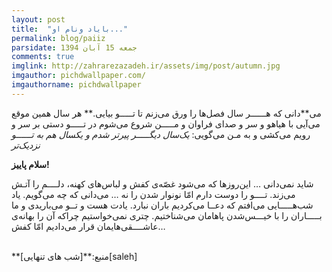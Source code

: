 ```yaml
---
layout: post
title:  "بایاد ونام او..."
permalink: blog/paiiz
parsidate: جمعه 15 آبان 1394
comments: true
imglink: http://zahrarezazadeh.ir/assets/img/post/autumn.jpg
imgauthor: pichdwallpaper.com/
imgauthorname: pichdwallpaper
---
```


می**‌دانی که هــــــر سال فصل‌ها را ورق می‌زنم تا تـــــو بیایی.**
هر سال همین موقع می‌آیی
با هیاهو و سر و صدای فراوان و مـــــن شروع می‌شوم در تـــــو
دستی بر سر و رویم می‌کشی
و به مـن می‌گویی:
*یک‌سال دیگـــــر پیرتر شدم و یکسال هم به تــــــو نزدیک‌تر*

<span>**سلام‌ پاییز!**</span> <br/>
<p>
شاید نمی‌دانی … این‌روزها که می‌شود غصّه‌ی کفش‌ و لباس‌های کهنه، دلــــم را آتـش می‌زند.
تــــو را دوست دارم امّا نونوار شدن را نه … می‌دانی که چه می‌گویم.
یاد شب‌هـــــایی می‌افتم که دعــا می‌کردیم باران نبارد.
یادت هست
و تــو می‌باریدی و ما بـــــاران را با خیـــس‌شدن پاهامان می‌شناختیم.
چتری نمی‌خواستیم چراکه آن را بهانه‌ی عاشــــقی‌هایمان قرار می‌دادیم امّا کفش…
</p>
<br/>
<span>**منبع:**</span>[شب های تنهایی][saleh]<br/>



[saleh]: http://shabhayetanhayi.ir